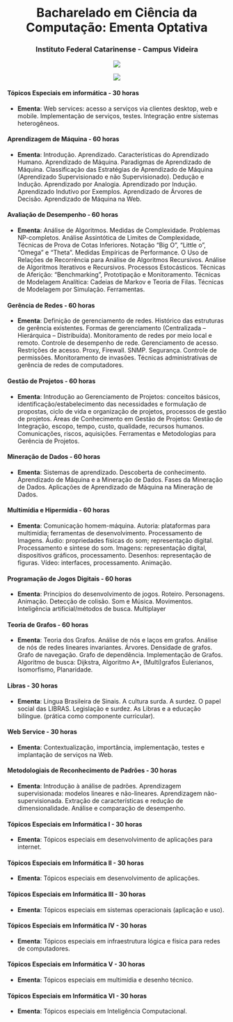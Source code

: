 # <div align="center"> Bacharelado em Ciência da Computação: Ementa Optativa</div>

### <div align="center"> Instituto Federal Catarinense - Campus Videira </div>

<div align="center">
  <a href="https://github.com/CienciaComputacao-IFCVideira/curso/blob/main/README.md"><img src="https://img.shields.io/badge/-Voltar%20ao%20in%C3%ADcio-green?style=for-the-badge&color=8600d4"/ ></a>
</div>
<p align="center">
  <img src="https://user-images.githubusercontent.com/87784393/127034300-d8d12eae-8351-4174-9884-6f58ede80758.png" />
</p>

#### Tópicos Especiais em informática -	30 horas

* **Ementa**: Web services: acesso a serviços via clientes desktop, web e mobile. Implementação de serviços, testes. Integração entre sistemas heterogêneos.

#### Aprendizagem de Máquina -	60 horas

* **Ementa**: Introdução. Aprendizado. Características do Aprendizado Humano. Aprendizado de Máquina. Paradigmas de Aprendizado de Máquina. Classificação das Estratégias de Aprendizado de Máquina (Aprendizado Supervisionado e não Supervisionado). Dedução e Indução. Aprendizado por Analogia. Aprendizado por Indução. Aprendizado Indutivo por Exemplos. Aprendizado de Árvores de Decisão. Aprendizado de Máquina na Web.

#### Avaliação de Desempenho -	60 horas

* **Ementa**: Análise de Algoritmos. Medidas de Complexidade. Problemas NP-completos. Análise Assintótica de Limites de Complexidade, Técnicas de Prova de Cotas Inferiores. Notação “Big O”, “Little o”, “Omega” e “Theta”. Medidas Empíricas de Performance. O Uso de Relações de Recorrência para Análise de Algoritmos Recursivos. Análise de Algoritmos Iterativos e Recursivos. Processos Estocásticos. Técnicas de Aferição: “Benchmarking”, Prototipação e Monitoramento. Técnicas de Modelagem Analítica: Cadeias de Markov e Teoria de Filas. Técnicas de Modelagem por Simulação. Ferramentas.

#### Gerência de Redes -	60 horas

* **Ementa**: Definição de gerenciamento de redes. Histórico das estruturas de gerência existentes. Formas de gerenciamento (Centralizada – Hierárquica – Distribuída). Monitoramento de redes por meio local e remoto. Controle de desempenho de rede. Gerenciamento de acesso. Restrições de acesso. Proxy, Firewall. SNMP. Segurança. Controle de permissões. Monitoramento de invasões. Técnicas administrativas de gerência de redes de computadores.

#### Gestão de Projetos -	60 horas

* **Ementa**: Introdução ao Gerenciamento de Projetos: conceitos básicos, identificação/estabelecimento das necessidades e formulação de propostas, ciclo de vida e organização de projetos, processos de gestão de projetos. Áreas de Conhecimento em Gestão de Projetos: Gestão de Integração, escopo, tempo, custo, qualidade, recursos humanos. Comunicações, riscos, aquisições. Ferramentas e Metodologias para Gerência de Projetos.

#### Mineração de Dados -	60 horas

* **Ementa**: Sistemas de aprendizado. Descoberta de conhecimento. Aprendizado de Máquina e a Mineração de Dados. Fases da Mineração de Dados. Aplicações de Aprendizado de Máquina na Mineração de Dados.

#### Multimídia e Hipermídia -	60 horas

* **Ementa**: Comunicação homem-máquina. Autoria: plataformas para multimídia; ferramentas de desenvolvimento. Processamento de Imagens. Áudio: propriedades físicas do som; representação digital. Processamento e síntese do som. Imagens: representação digital, dispositivos gráficos, processamento. Desenhos: representação de figuras. Vídeo: interfaces, processamento. Animação.

#### Programação de Jogos Digitais -	60 horas

* **Ementa**: Princípios do desenvolvimento de jogos. Roteiro. Personagens. Animação. Detecção de colisão. Som e Música. Movimentos. Inteligência artificial/métodos de busca. Multiplayer

#### Teoria de Grafos -	60 horas

* **Ementa**: Teoria dos Grafos. Análise de nós e laços em grafos. Análise de nós de redes lineares invariantes. Árvores. Densidade de grafos. Grafo de navegação. Grafo de dependência. Implementação de Grafos. Algoritmo de busca: Dijkstra, Algoritmo A*, (Multi)grafos Eulerianos, Isomorfismo, Planaridade.

#### Libras -	30 horas

* **Ementa**: Língua Brasileira de Sinais. A cultura surda. A surdez. O papel social das LIBRAS. Legislação e surdez. As Libras e a educação bilíngue. (prática como componente curricular).

#### Web Service -	30 horas

* **Ementa**: Contextualização, importância, implementação, testes e implantação de serviços na Web.
 
#### Metodologiais de Reconhecimento de Padrões -	30 horas

* **Ementa**: Introdução à análise de padrões. Aprendizagem supervisionada: modelos lineares e não-lineares. Aprendizagem não-supervisionada. Extração de características e redução de dimensionalidade. Análise e comparação de desempenho.

#### Tópicos Especiais em Informática I -	30 horas

* **Ementa**: Tópicos especiais em desenvolvimento de aplicações para internet.

#### Tópicos Especiais em Informática II -	30 horas

* **Ementa**: Tópicos especiais em desenvolvimento de aplicações.

#### Tópicos Especiais em Informática III -	30 horas

* **Ementa**: Tópicos especiais em sistemas operacionais (aplicação e uso).

#### Tópicos Especiais em Informática IV -	30 horas

* **Ementa**: Tópicos especiais em infraestrutura lógica e física para redes de computadores.

#### Tópicos Especiais em Informática V -	30 horas

* **Ementa**: Tópicos especiais em multimídia e desenho técnico.

#### Tópicos Especiais em Informática VI -	30 horas

* **Ementa**: Tópicos especiais em Inteligência Computacional.
